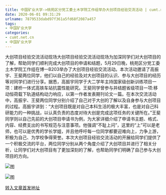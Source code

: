 ```yaml
---
title: 中国矿业大学->桃苑区分党工委土木学院工作组举办大创项目经验交流活动 | cumt.net.cn
date: 2020-06-01 09:31:29
urlname: 7879533dabd97f361a5fd68f2087a457
tags: 
- 中国矿业大学
categories:
- cumt.net.cn
- 中国矿业大学
---
```

大创项目经验交流活动现场大创项目经验交流活动现场为加深同学们对大创项目的了解，帮助同学们顺利完成大创项目的申请和结题，5月29日晚，桃苑区分党工委土木学院工作组在博一B203举办了大创项目经验交流活动。本次活动邀请了高振宇、王斐两位同学，他们以自己的经验及对大创项目的认识、参与大创项目的经历等对同学们进行分享。据悉，高振宇同学于大二学年主持国家级创新训练项目一项：建桥一体式高铁车站抗震性能研究。王斐同学曾参与并结题省级项目一项:移动恒荷载下轨道结构动力响应，以第一作者发表期刊论文一篇。在本次交流活动中，高振宇、王斐两位同学分别介绍了自己对于大创的了解以及自身参与大创项目的过程。高振宇讲到：“大创项目既是对自己本科生活的极大丰富，也是对自己科研能力的一种挑战，以认真负责的态度对待大创是完成这项任务的关键所在。”王斐同学则以自己先前的大创项目申请书为例，为大家详细介绍了申请书主题、格式、内容、经费支出的书写规范与注意事项。他强调“不耻上问”，这里的“上”可以是老师，也可以是优秀的学长学姐，并且他呼吁每一位同学都要迎难向上，力争上游，积极为自己、为学校争得荣誉。本次大创项目经验交流活动的开展给同学们提供了一个积极交流的平台，两位同学分别从两个角度介绍了大创项目并进行了相关分析，让同学们对大创项目有了更加深刻的了解，也帮助同学们明确了自己参与大创项目的方向。

![图](http://xwzx.cumt.edu.cn/_upload/article/images/30/9c/fa1cfa5e4c969c0a9e640a3719a4/6d8fbb54-8de9-4d20-8257-357d31c6a596.png)

![图](http://xwzx.cumt.edu.cn/_upload/article/images/30/9c/fa1cfa5e4c969c0a9e640a3719a4/74c7ea39-72ab-4516-89bc-20a32864978f.png)

[转入文章首发地址](http://xwzx.cumt.edu.cn/a8/ee/c523a567534/page.htm)